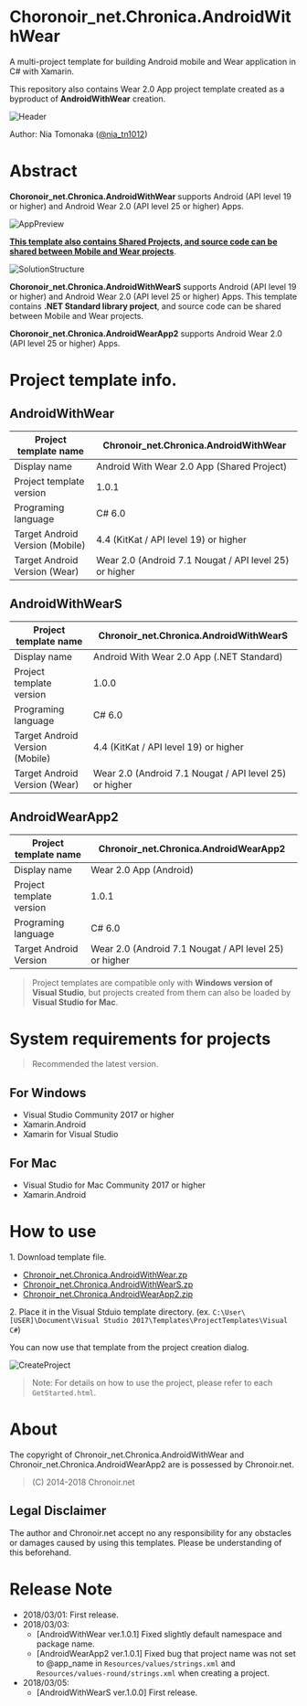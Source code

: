 # Choronoir_net.Chronica.AndroidWithWear

A multi-project template for building Android mobile and Wear application in C# with Xamarin.

This repository also contains Wear 2.0 App project template created as a byproduct of **AndroidWithWear** creation.

![Header](https://raw.githubusercontent.com/Nia-TN1012/AndroidWithWear/master/DisplayImages/cnc-aww-header.png)

Author: Nia Tomonaka ([@nia_tn1012](https://twitter.com/nia_tn1012))

# Abstract

**Choronoir_net.Chronica.AndroidWithWear** supports Android (API level 19 or higher) and Android Wear 2.0 (API level 25 or higher) Apps.

![AppPreview](https://raw.githubusercontent.com/Nia-TN1012/AndroidWithWear/master/DisplayImages/app-preview.png)

**<u>This template also contains Shared Projects, and source code can be shared between Mobile and Wear projects</u>**.

![SolutionStructure](https://raw.githubusercontent.com/Nia-TN1012/AndroidWithWear/master/DisplayImages/solution-structure.png)

**Choronoir_net.Chronica.AndroidWithWearS** supports Android (API level 19 or higher) and Android Wear 2.0 (API level 25 or higher) Apps. This template contains **.NET Standard library project**, and source code can be shared between Mobile and Wear projects.

**Choronoir_net.Chronica.AndroidWearApp2** supports Android Wear 2.0 (API level 25 or higher) Apps. 

# Project template info.

## AndroidWithWear

|Project template name|Chronoir_net.Chronica.AndroidWithWear|
|---|---|
|Display name|Android With Wear 2.0 App (Shared Project)|
|Project template version|1.0.1|
|Programing language|C# 6.0|
|Target Android Version (Mobile)|4.4 (KitKat / API level 19) or higher|
|Target Android Version (Wear)|Wear 2.0 (Android 7.1 Nougat / API level 25) or higher|

## AndroidWithWearS

|Project template name|Chronoir_net.Chronica.AndroidWithWearS|
|---|---|
|Display name|Android With Wear 2.0 App (.NET Standard)|
|Project template version|1.0.0|
|Programing language|C# 6.0|
|Target Android Version (Mobile)|4.4 (KitKat / API level 19) or higher|
|Target Android Version (Wear)|Wear 2.0 (Android 7.1 Nougat / API level 25) or higher|

## AndroidWearApp2

|Project template name|Chronoir_net.Chronica.AndroidWearApp2|
|---|---|
|Display name|Wear 2.0 App (Android)|
|Project template version|1.0.1|
|Programing language|C# 6.0|
|Target Android Version|Wear 2.0 (Android 7.1 Nougat / API level 25) or higher|

>Project templates are compatible only with **Windows version of Visual Studio**, but projects created from them can also be loaded by **Visual Studio for Mac**.

# System requirements for projects

>Recommended the latest version.

## For Windows

* Visual Studio Community 2017 or higher
* Xamarin.Android
* Xamarin for Visual Studio

## For Mac

* Visual Studio for Mac Community 2017 or higher
* Xamarin.Android

# How to use

1\. Download template file.

* [Chronoir_net.Chronica.AndroidWithWear.zp](https://github.com/Nia-TN1012/AndroidWithWear/blob/master/Templates/Shared%20Project/Chronoir_net.Chronica.AndroidWithWear.zip?raw=true)
* [Chronoir_net.Chronica.AndroidWithWearS.zp](https://github.com/Nia-TN1012/AndroidWithWear/blob/master/Templates/.NET%20Standard/Chronoir_net.Chronica.AndroidWithWearS.zip?raw=true)
* [Chronoir_net.Chronica.AndroidWearApp2.zip](https://github.com/Nia-TN1012/AndroidWithWear/blob/master/Templates/Wear%202.0%20App/Chronoir_net.Chronica.AndroidWearApp2.zip?raw=true)

2\. Place it in the Visual Stduio template directory. (ex. `C:\User\[USER]\Document\Visual Studio 2017\Templates\ProjectTemplates\Visual C#`)

You can now use that template from the project creation dialog.

![CreateProject](https://raw.githubusercontent.com/Nia-TN1012/AndroidWithWear/master/DisplayImages/create-project.PNG)

>Note: For details on how to use the project, please refer to each `GetStarted.html`.

# About

The copyright of Chronoir_net.Chronica.AndroidWithWear and Chronoir_net.Chronica.AndroidWearApp2 are  is possessed by Chronoir.net.

>(C) 2014-2018 Chronoir.net

## Legal Disclaimer

The author and Chronoir.net accept no any responsibility for any obstacles or damages caused by using this templates. Please be understanding of this beforehand.

# Release Note

* 2018/03/01: First release.
* 2018/03/03: 
  * [AndroidWithWear ver.1.0.1] Fixed slightly default namespace and package name.
  * [AndroidWearApp2 ver.1.0.1] Fixed bug that project name was not set to @app_name in `Resources/values/strings.xml` and `Resources/values-round/strings.xml` when creating a project.
* 2018/03/05:
  * [AndroidWithWearS ver.1.0.0] First release.